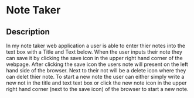 # Note Taker

## Description

In my note taker web application a user is able to enter thier notes into the text box with a Title and Text below. When the user inputs their note they can save it by clicking the save icon in the upper right hand corner of the webpage. After clicking the save icon the users note will present on the left hand side of the browser. Next to their not will be a delete icon where they can delet thier note. To start a new note the user can either simply write a new not in the title and text text box or click the new note icon in the upper right hand corner (next to the save icon) of the browser to start a new note.